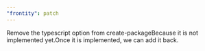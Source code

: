 ```yaml
---
"frontity": patch
---
```


Remove the typescript option from create-packageBecause it is not implemented yet.Once it is implemented, we can add it back.
